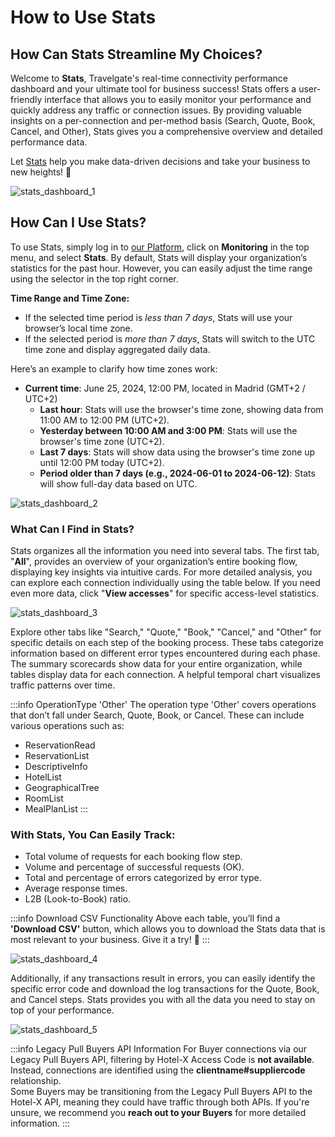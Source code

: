 ﻿---
sidebar_position: 2
---

# How to Use Stats

## How Can Stats Streamline My Choices?

Welcome to **Stats**, Travelgate's real-time connectivity performance dashboard and your ultimate tool for business success! Stats offers a user-friendly interface that allows you to easily monitor your performance and quickly address any traffic or connection issues. By providing valuable insights on a per-connection and per-method basis (Search, Quote, Book, Cancel, and Other), Stats gives you a comprehensive overview and detailed performance data.

Let [Stats](https://app.travelgate.com/apps/stats) help you make data-driven decisions and take your business to new heights! 🚀

![stats_dashboard_1](https://storage.travelgate.com/kbase/stats_dashboard_1.jpg)

## How Can I Use Stats?

To use Stats, simply log in to [our Platform](https://www.travelgate.com/), click on **Monitoring** in the top menu, and select **Stats**. By default, Stats will display your organization’s statistics for the past hour. However, you can easily adjust the time range using the selector in the top right corner.

**Time Range and Time Zone:**

- If the selected time period is *less than 7 days*, Stats will use your browser’s local time zone.
- If the selected period is *more than 7 days*, Stats will switch to the UTC time zone and display aggregated daily data.

Here’s an example to clarify how time zones work:
  
- **Current time**: June 25, 2024, 12:00 PM, located in Madrid (GMT+2 / UTC+2)
  - **Last hour**: Stats will use the browser's time zone, showing data from 11:00 AM to 12:00 PM (UTC+2).
  - **Yesterday between 10:00 AM and 3:00 PM**: Stats will use the browser's time zone (UTC+2).
  - **Last 7 days**: Stats will show data using the browser's time zone up until 12:00 PM today (UTC+2).
  - **Period older than 7 days (e.g., 2024-06-01 to 2024-06-12)**: Stats will show full-day data based on UTC.

![stats_dashboard_2](https://storage.travelgate.com/kbase/stats_dashboard_2.jpg)

### What Can I Find in Stats?

Stats organizes all the information you need into several tabs. The first tab, "**All**", provides an overview of your organization’s entire booking flow, displaying key insights via intuitive cards. For more detailed analysis, you can explore each connection individually using the table below. If you need even more data, click "**View accesses**" for specific access-level statistics.

![stats_dashboard_3](https://storage.travelgate.com/kbase/stats_dashboard_3.jpg)

Explore other tabs like "Search," "Quote," "Book," "Cancel," and "Other" for specific details on each step of the booking process. These tabs categorize information based on different error types encountered during each phase. The summary scorecards show data for your entire organization, while tables display data for each connection. A helpful temporal chart visualizes traffic patterns over time.

:::info OperationType 'Other'
The operation type 'Other' covers operations that don’t fall under Search, Quote, Book, or Cancel. These can include various operations such as:
- ReservationRead
- ReservationList
- DescriptiveInfo
- HotelList
- GeographicalTree
- RoomList
- MealPlanList
:::

### With Stats, You Can Easily Track:

- Total volume of requests for each booking flow step.
- Volume and percentage of successful requests (OK).
- Total and percentage of errors categorized by error type.
- Average response times.
- L2B (Look-to-Book) ratio.

:::info Download CSV Functionality
Above each table, you’ll find a **'Download CSV'** button, which allows you to download the Stats data that is most relevant to your business. Give it a try! 🚀
:::

![stats_dashboard_4](https://storage.travelgate.com/kbase/stats_dashboard_4.jpg)

Additionally, if any transactions result in errors, you can easily identify the specific error code and download the log transactions for the Quote, Book, and Cancel steps. Stats provides you with all the data you need to stay on top of your performance.

![stats_dashboard_5](https://storage.travelgate.com/kbase/stats_dashboard_5.jpg)

:::info Legacy Pull Buyers API Information
For Buyer connections via our Legacy Pull Buyers API, filtering by Hotel-X Access Code is **not available**. Instead, connections are identified using the **clientname#suppliercode** relationship.  
Some Buyers may be transitioning from the Legacy Pull Buyers API to the Hotel-X API, meaning they could have traffic through both APIs. If you're unsure, we recommend you **reach out to your Buyers** for more detailed information.
:::
